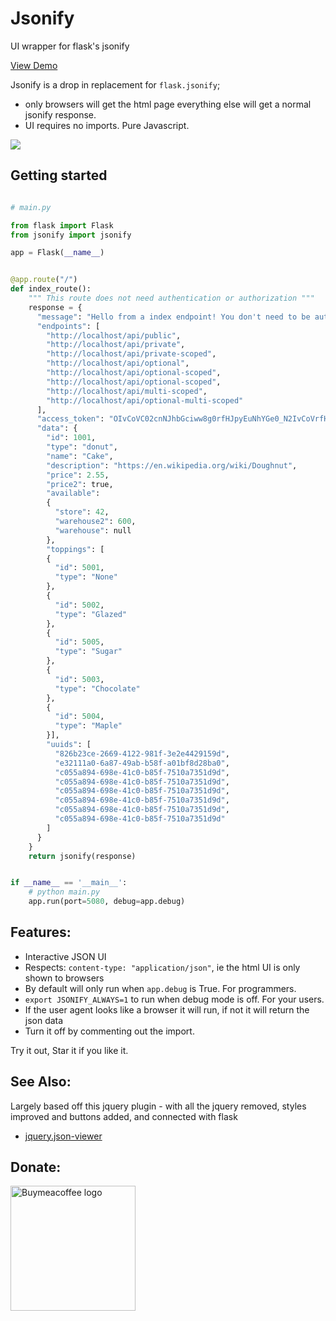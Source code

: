 # Jsonify
UI wrapper for flask's jsonify

[View Demo](https://xzava.github.io/jsonify/demo.html)

Jsonify is a drop in replacement for `flask.jsonify`;
- only browsers will get the html page everything else will get a normal jsonify response.
- UI requires no imports. Pure Javascript.

<img src="https://xzava.github.io/jsonify/jsonify.png"></img>

## Getting started

```python

# main.py

from flask import Flask
from jsonify import jsonify

app = Flask(__name__)


@app.route("/")
def index_route():
	""" This route does not need authentication or authorization """
	response = {
	  "message": "Hello from a index endpoint! You don't need to be authenticated to see this.",
	  "endpoints": [
	    "http://localhost/api/public",
	    "http://localhost/api/private",
	    "http://localhost/api/private-scoped",
	    "http://localhost/api/optional",
	    "http://localhost/api/optional-scoped",
	    "http://localhost/api/optional-scoped",
	    "http://localhost/api/multi-scoped",
	    "http://localhost/api/optional-multi-scoped"
	  ],
	  "access_token": "OIvCoVC02cnNJhbGciww8g0rfHJpyEuNhYGe0_N2IvCoVrfH2c9DXGe_N2r4eySKj9DXfHOq43Xtc3zCi9Q",
	  "data": {
	    "id": 1001,
	    "type": "donut",
	    "name": "Cake",
	    "description": "https://en.wikipedia.org/wiki/Doughnut",
	    "price": 2.55,
	    "price2": true,
	    "available":
	    {
	      "store": 42,
	      "warehouse2": 600,
	      "warehouse": null
	    },
	    "toppings": [
	    {
	      "id": 5001,
	      "type": "None"
	    },
	    {
	      "id": 5002,
	      "type": "Glazed"
	    },
	    {
	      "id": 5005,
	      "type": "Sugar"
	    },
	    {
	      "id": 5003,
	      "type": "Chocolate"
	    },
	    {
	      "id": 5004,
	      "type": "Maple"
	    }],
	    "uuids": [
	      "826b23ce-2669-4122-981f-3e2e4429159d",
	      "e32111a0-6a87-49ab-b58f-a01bf8d28ba0",
	      "c055a894-698e-41c0-b85f-7510a7351d9d",
	      "c055a894-698e-41c0-b85f-7510a7351d9d",
	      "c055a894-698e-41c0-b85f-7510a7351d9d",
	      "c055a894-698e-41c0-b85f-7510a7351d9d",
	      "c055a894-698e-41c0-b85f-7510a7351d9d",
	      "c055a894-698e-41c0-b85f-7510a7351d9d"
	    ]
	  }
	}
	return jsonify(response)


if __name__ == '__main__':
	# python main.py
	app.run(port=5080, debug=app.debug)


```

## Features:

- Interactive JSON UI
- Respects: `content-type: "application/json"`, ie the html UI is only shown to browsers
- By default will only run when `app.debug` is True. For programmers.
- `export JSONIFY_ALWAYS=1` to run when debug mode is off. For your users.
- If the user agent looks like a browser it will run, if not it will return the json data
- Turn it off by commenting out the import.


Try it out, Star it if you like it.



## See Also:
Largely based off this jquery plugin - with all the jquery removed, styles improved and buttons added, and connected with flask

- [jquery.json-viewer](https://github.com/abodelot/jquery.json-viewer)

## Donate:


[<td style="text-align:center"> <img alt="Buymeacoffee logo" src="https://ci5.googleusercontent.com/proxy/bUcfJu5843uyZkufO2ah5B0cSK9zAEiPrnrMmAIrGgdi6Y2nS4VMINilrSPkWV4_wSOkz5kiWzk82Odgt4yAOLQ5zez5BiqBun0PORk6uyTFgx2tLYLMkQfZ=s0-d-e1-ft#https://cdn.buymeacoffee.com/assets/img/email-template/bmc-new-logo.png" style="max-width:100%;width:200px" class="CToWUd"> </td>](https://www.buymeacoffee.com/kaurifund)

